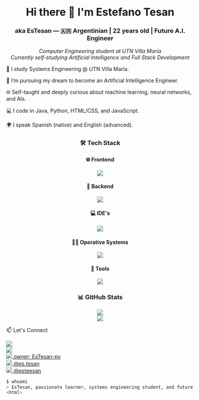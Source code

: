 <!DOCTYPE html>
<html lang=es>
<h1 align="center">Hi there 👋 I'm Estefano Tesan</h1>
<h3 align="center">aka EsTesan — 🇦🇷 Argentinian | 22 years old | Future A.I. Engineer</h3>

<p align="center">
  <em>Computer Engineering student at UTN Villa María</em> <br>
  <em>Currently self-studying Artificial Intelligence and Full Stack Development</em>
</p>
<p>
  🧠 I study Systems Engineering @ UTN Villa María.

🤖 I’m pursuing my dream to become an Artificial Intelligence Engineer.

🌐 Self-taught and deeply curious about machine learning, neural networks, and AIs.

💻 I code in Java, Python, HTML/CSS, and JavaScript.

🌍 I speak Spanish (native) and English (advanced).
</p>
<h3 align="center">🛠️ Tech Stack</h3>
<h4 align="center"> 🌐 Frontend</h4>
<p align="center"> <img src="https://skillicons.dev/icons?i=html,css,js&theme=dark" /> </p>
<h4 align="center"> 🧠 Backend</h4>
<p align="center"> <img src="https://skillicons.dev/icons?i=py,java&theme=dark" /> </p>
<h4 align="center"> 💻 IDE's </h4>
<p align="center"> <img src="https://skillicons.dev/icons?i=vscode,idea&theme=dark" /> </p>
<h4 align="center"> 👨‍💻 Operative Systems </h4>
<p align="center"> <img src="https://skillicons.dev/icons?i=linux,windows&theme=dark" /> </p>
<h4 align="center">🔧 Tools </h4>
<p align="center"> <img src="https://skillicons.dev/icons?i=git,github,githubactions&theme=dark" /> </p>
<h3 align="center">📊 GitHub Stats</h3>
<p align="center"> <img src="https://github-readme-stats.vercel.app/api?username=EsTesan-py&show_icons=true&theme=tokyonight" /> <br> <img src="https://github-readme-stats.vercel.app/api/top-langs/?username=EsTesan-py&layout=compact&theme=tokyonight" /> </p>
📫 Let's Connect
<p align="left"> <a href="mailto:estefanotesan77@gmail.com"><img src="https://skillicons.dev/icons?i=gmail&theme=dark" /></a> <br>
  <a href="https://www.linkedin.com/in/estefano-tesan-40722331a/"><img src="https://skillicons.dev/icons?i=linkedin&theme=dark" /></a> <br>
  <a href="https://github.com/EsTesan-py"><img src="https://skillicons.dev/icons?i=github&theme=dark" /> owner: EsTesan-py</a> <br>
  <a href="https://www.instagram.com/es.tesan/"><img src="https://skillicons.dev/icons?i=instagram&theme=dark"/> @es.tesan</a> <br>
  <a href="https://www.discord.com"><img src="https://skillicons.dev/icons?i=discord&theme=dark"/> @esteesan</a> <br>
</p>

```bash
$ whoami
> EsTesan, passionate learner, systems engineering student, and future A.I. engineer.
<html>

